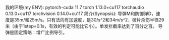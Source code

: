 我的环境(my ENV):
pytorch-cuda              11.7
torch                     1.13.0+cu117
torchaudio                0.13.0+cu117
torchvision               0.14.0+cu117
简介(Synopsis):
导弹M和防御弹D，速度是35m/和25m/s。只有法向有加速度，是30/s^2和34m/s^2，破片杀伤半径29米（由于1step=0.1s，有效的判定可能比它小）。单发拦截率达到了百分之百。
导弹是固定策略：增广比例导引。
